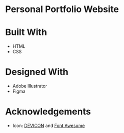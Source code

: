 <h1>Personal Portfolio Website</h1>

<h1>Built With</h1>
<ul>
  <li>HTML</li>
  <li>CSS</li>
</ul>

<h1>Designed With</h1>
  <ul>
    <li>Adobe Illustrator</li>
    <li>Figma</li>
  </ul>

<h1>Acknowledgements</h1>
  <ul>
    <li>Icon: <a href="https://devicon.dev/" target="_blank">DEVICON</a> and <a href="https://fontawesome.com/" target="_blank">Font Awesome</a></li>
  </ul>
